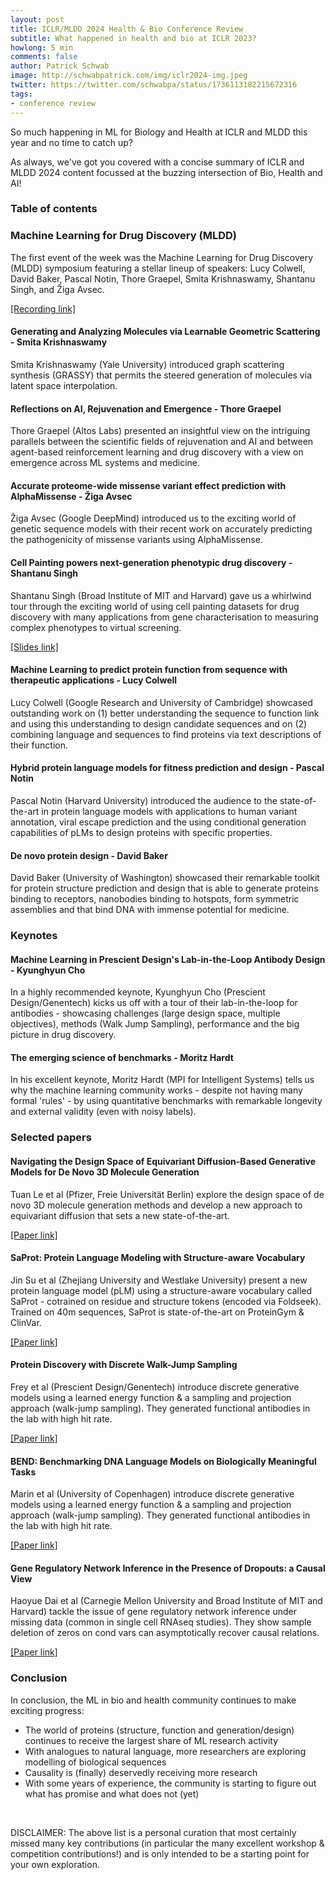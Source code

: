 ```yaml
---
layout: post
title: ICLR/MLDD 2024 Health & Bio Conference Review
subtitle: What happened in health and bio at ICLR 2023?
howlong: 5 min
comments: false
author: Patrick Schwab
image: http://schwabpatrick.com/img/iclr2024-img.jpeg
twitter: https://twitter.com/schwabpa/status/1736113182215672316
tags:
- conference review
---
```

So much happening in ML for Biology and Health at ICLR and MLDD this year and no time to catch up?

As always, we've got you covered with a concise summary of ICLR and MLDD 2024 content focussed at the buzzing intersection of Bio, Health and AI!

<nav id="toc"><h3><a data-toggle="collapse" href="#toccontent" role="button" aria-expanded="false" aria-controls="toccontent"><i class="fa fa-bars"></i>  Table of contents</a></h3></nav>

<h3>Machine Learning for Drug Discovery (MLDD)</h3>

The first event of the week was the Machine Learning for Drug Discovery (MLDD) symposium featuring a stellar lineup of speakers: Lucy Colwell, David Baker, Pascal Notin, Thore Graepel, Smita Krishnaswamy, Shantanu Singh, and Žiga Avsec.

<a href="https://www.youtube.com/watch?v=ZKuSMVPsfl4">[Recording link]</a>

<h4>Generating and Analyzing Molecules via Learnable Geometric Scattering - Smita Krishnaswamy</h4>

Smita Krishnaswamy (Yale University) introduced graph scattering synthesis (GRASSY) that permits the steered generation of molecules via latent space interpolation.

<div class="gallery">
<galleryitem src="http://schwabpatrick.com/img/iclr2024/smita11.png"></galleryitem> 
<galleryitem src="http://schwabpatrick.com/img/iclr2024/smita22.png"></galleryitem> 
<galleryitem src="http://schwabpatrick.com/img/iclr2024/smita33.png"></galleryitem> 
<galleryitem src="http://schwabpatrick.com/img/iclr2024/smita44.png"></galleryitem> 
</div>

<h4>Reflections on AI, Rejuvenation and Emergence - Thore Graepel</h4>

Thore Graepel (Altos Labs) presented an insightful view on the intriguing parallels between the scientific fields of rejuvenation and AI and between agent-based reinforcement learning and drug discovery with a view on emergence across ML systems and medicine.

<div class="gallery">
<galleryitem src="http://schwabpatrick.com/img/iclr2024/tg1.png"></galleryitem> 
<galleryitem src="http://schwabpatrick.com/img/iclr2024/tg2.png"></galleryitem> 
<galleryitem src="http://schwabpatrick.com/img/iclr2024/tg3.png"></galleryitem> 
<galleryitem src="http://schwabpatrick.com/img/iclr2024/tg4.png"></galleryitem> 
</div>

<h4>Accurate proteome-wide missense variant effect prediction with AlphaMissense - Žiga Avsec</h4>

Žiga Avsec (Google DeepMind) introduced us to the exciting world of genetic sequence models with their recent work on accurately predicting the pathogenicity of missense variants using AlphaMissense.

<div class="gallery">
<galleryitem src="http://schwabpatrick.com/img/iclr2024/za1.png"></galleryitem> 
<galleryitem src="http://schwabpatrick.com/img/iclr2024/za2.png"></galleryitem> 
<galleryitem src="http://schwabpatrick.com/img/iclr2024/za3.png"></galleryitem> 
<galleryitem src="http://schwabpatrick.com/img/iclr2024/za4.png"></galleryitem> 
</div>

<h4>Cell Painting powers next-generation phenotypic drug discovery - Shantanu Singh</h4>

Shantanu Singh (Broad Institute of MIT and Harvard) gave us a whirlwind tour through the exciting world of using cell painting datasets for drug discovery with many applications from gene characterisation to measuring complex phenotypes to virtual screening.

<a href="https://broad.io/CarpenterSinghSlides">[Slides link]</a>

<div class="gallery">
<galleryitem src="http://schwabpatrick.com/img/iclr2024/ss1.png"></galleryitem> 
<galleryitem src="http://schwabpatrick.com/img/iclr2024/ss2.png"></galleryitem> 
<galleryitem src="http://schwabpatrick.com/img/iclr2024/ss3.png"></galleryitem> 
<galleryitem src="http://schwabpatrick.com/img/iclr2024/ss4.png"></galleryitem> 
</div>

<h4>Machine Learning to predict protein function from sequence with therapeutic applications - Lucy Colwell</h4>

Lucy Colwell (Google Research and University of Cambridge) showcased outstanding work on (1) better understanding the sequence to function link and using this understanding to design candidate sequences  and on (2) combining language and sequences to find proteins via text descriptions of their function.

<div class="gallery">
<galleryitem src="http://schwabpatrick.com/img/iclr2024/lc1.png"></galleryitem> 
<galleryitem src="http://schwabpatrick.com/img/iclr2024/lc2.png"></galleryitem> 
<galleryitem src="http://schwabpatrick.com/img/iclr2024/lc3.png"></galleryitem> 
<galleryitem src="http://schwabpatrick.com/img/iclr2024/lc4.png"></galleryitem> 
</div>

<h4>Hybrid protein language models for fitness prediction and design - Pascal Notin</h4>

Pascal Notin (Harvard University) introduced the audience to the state-of-the-art in protein language models with applications to human variant annotation, viral escape prediction and the using conditional generation capabilities of pLMs to design proteins with specific properties.

<div class="gallery">
<galleryitem src="http://schwabpatrick.com/img/iclr2024/pn1.png"></galleryitem> 
<galleryitem src="http://schwabpatrick.com/img/iclr2024/pn2.png"></galleryitem> 
<galleryitem src="http://schwabpatrick.com/img/iclr2024/pn3.png"></galleryitem> 
<galleryitem src="http://schwabpatrick.com/img/iclr2024/pn4.png"></galleryitem> 
</div>

<h4>De novo protein design - David Baker</h4>

David Baker (University of Washington) showcased their remarkable toolkit for protein structure prediction and design that is able to generate proteins binding to receptors, nanobodies binding to hotspots, form symmetric assemblies and that bind DNA with immense potential for medicine.

<div class="gallery">
<galleryitem src="http://schwabpatrick.com/img/iclr2024/db3.png"></galleryitem> 
<galleryitem src="http://schwabpatrick.com/img/iclr2024/db4.png"></galleryitem> 
<galleryitem src="http://schwabpatrick.com/img/iclr2024/db5.png"></galleryitem> 
<galleryitem src="http://schwabpatrick.com/img/iclr2024/db6.png"></galleryitem> 
</div>

<h3>Keynotes</h3>

<h4>Machine Learning in Prescient Design's Lab-in-the-Loop Antibody Design - Kyunghyun Cho</h4>

In a highly recommended keynote, Kyunghyun Cho (Prescient Design/Genentech) kicks us off with a tour of their lab-in-the-loop for antibodies - showcasing challenges (large design space, multiple objectives), methods (Walk Jump Sampling), performance and the big picture in drug discovery.

<div class="gallery">
<galleryitem src="http://schwabpatrick.com/img/iclr2024/kc1.png"></galleryitem> 
<galleryitem src="http://schwabpatrick.com/img/iclr2024/kc2.png"></galleryitem> 
<galleryitem src="http://schwabpatrick.com/img/iclr2024/kc3.png"></galleryitem> 
<galleryitem src="http://schwabpatrick.com/img/iclr2024/kc4.png"></galleryitem> 
</div>

<h4>The emerging science of benchmarks - Moritz Hardt</h4>

In his excellent keynote, Moritz Hardt (MPI for Intelligent Systems) tells us why the machine learning community works - despite not having many formal 'rules' - by using quantitative benchmarks with remarkable longevity and external validity (even with noisy labels). 

<div class="gallery">
<galleryitem src="http://schwabpatrick.com/img/iclr2024/mh1.png"></galleryitem> 
<galleryitem src="http://schwabpatrick.com/img/iclr2024/mh2.png"></galleryitem> 
<galleryitem src="http://schwabpatrick.com/img/iclr2024/mh3.png"></galleryitem> 
<galleryitem src="http://schwabpatrick.com/img/iclr2024/mh4.png"></galleryitem> 
</div>

<h3>Selected papers</h3>

<h4>Navigating the Design Space of Equivariant Diffusion-Based Generative Models for De Novo 3D Molecule Generation</h4>

Tuan Le et al (Pfizer, Freie Universität Berlin) explore the design space of de novo 3D molecule generation methods and develop a new approach to equivariant diffusion that sets a new state-of-the-art.

<a href="https://openreview.net/forum?id=kzGuiRXZrQ">[Paper link]</a>

<div class="gallery">
<galleryitem src="http://schwabpatrick.com/img/iclr2024/tl1.png"></galleryitem> 
</div>

<h4>SaProt: Protein Language Modeling with Structure-aware Vocabulary</h4>

Jin Su et al (Zhejiang University and Westlake University) present a new protein language model (pLM) using a structure-aware vocabulary called SaProt - cotrained on residue and structure tokens (encoded via Foldseek). Trained on 40m sequences, SaProt is state-of-the-art on ProteinGym & ClinVar.

<a href="https://openreview.net/forum?id=6MRm3G4NiU">[Paper link]</a>

<div class="gallery">
<galleryitem src="http://schwabpatrick.com/img/iclr2024/js1.png"></galleryitem> 
<galleryitem src="http://schwabpatrick.com/img/iclr2024/js2.png"></galleryitem> 
<galleryitem src="http://schwabpatrick.com/img/iclr2024/js3.png"></galleryitem> 
</div>

<h4>Protein Discovery with Discrete Walk-Jump Sampling</h4>

Frey et al (Prescient Design/Genentech) introduce discrete generative models using a learned energy function & a sampling and projection approach (walk-jump sampling). They generated functional antibodies in the lab with high hit rate.

<a href="https://openreview.net/forum?id=zMPHKOmQNb">[Paper link]</a>

<div class="gallery">
<galleryitem src="http://schwabpatrick.com/img/iclr2024/nc1.png"></galleryitem> 
<galleryitem src="http://schwabpatrick.com/img/iclr2024/nc2.png"></galleryitem> 
<galleryitem src="http://schwabpatrick.com/img/iclr2024/nc3.png"></galleryitem> 
<galleryitem src="http://schwabpatrick.com/img/iclr2024/nc4.png"></galleryitem> 
</div>

<h4>BEND: Benchmarking DNA Language Models on Biologically Meaningful Tasks</h4>

Marin et al (University of Copenhagen) introduce discrete generative models using a learned energy function & a sampling and projection approach (walk-jump sampling). They generated functional antibodies in the lab with high hit rate.

<a href="https://openreview.net/forum?id=uKB4cFNQFg">[Paper link]</a>

<div class="gallery">
<galleryitem src="http://schwabpatrick.com/img/iclr2024/nc1.png"></galleryitem> 
<galleryitem src="http://schwabpatrick.com/img/iclr2024/nc2.png"></galleryitem> 
<galleryitem src="http://schwabpatrick.com/img/iclr2024/nc3.png"></galleryitem> 
<galleryitem src="http://schwabpatrick.com/img/iclr2024/nc4.png"></galleryitem> 
</div>

<h4>Gene Regulatory Network Inference in the Presence of Dropouts: a Causal View</h4>

Haoyue Dai et al (Carnegie Mellon University and Broad Institute of MIT and Harvard) tackle the issue of gene regulatory network inference under missing data (common in single cell RNAseq studies). They show sample deletion of zeros on cond vars can asymptotically recover causal relations.

<a href="https://openreview.net/forum?id=gFR4QwK53h">[Paper link]</a>

<div class="gallery">
<galleryitem src="http://schwabpatrick.com/img/iclr2024/hd1.png"></galleryitem> 
<galleryitem src="http://schwabpatrick.com/img/iclr2024/hd2.png"></galleryitem> 
<galleryitem src="http://schwabpatrick.com/img/iclr2024/hd3.png"></galleryitem> 
<galleryitem src="http://schwabpatrick.com/img/iclr2024/hd4.png"></galleryitem> 
</div>

<h3>Conclusion</h3>

In conclusion, the ML in bio and health community continues to make exciting progress:
- The world of proteins (structure, function and generation/design) continues to receive the largest share of ML research activity
- With analogues to natural language, more researchers are exploring modelling of biological sequences
- Causality is (finally) deservedly receiving more research
- With some years of experience, the community is starting to figure out what has promise and what does not (yet)

<br/>

DISCLAIMER: The above list is a personal curation that most certainly missed many key contributions (in particular the many excellent workshop & competition contributions!) and is only intended to be a starting point for your own exploration.